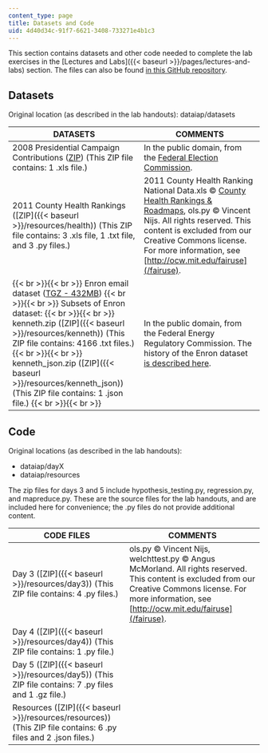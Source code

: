 ```yaml
---
content_type: page
title: Datasets and Code
uid: 4d40d34c-91f7-6621-3408-733271e4b1c3
---
```


This section contains datasets and other code needed to complete the lab exercises in the [Lectures and Labs]({{< baseurl >}}/pages/lectures-and-labs) section. The files can also be found [in this GitHub repository](https://github.com/dataiap/dataiap).

Datasets
--------

Original location (as described in the lab handouts): dataiap/datasets

| DATASETS | COMMENTS |
| --- | --- |
| 2008 Presidential Campaign Contributions ([ZIP](/ans7870/RES/RES.6-009/iap12/datasets/P00000001-ALL.zip)) (This ZIP file contains: 1 .xls file.) | In the public domain, from the [Federal Election Commission](https://www.fec.gov/). |
| 2011 County Health Rankings ([ZIP]({{< baseurl >}}/resources/health)) (This ZIP file contains: 3 .xls file, 1 .txt file, and 3 .py files.) | 2011 County Health Ranking National Data.xls © [County Health Rankings & Roadmaps](http://www.countyhealthrankings.org/), ols.py © Vincent Nijs. All rights reserved. This content is excluded from our Creative Commons license. For more information, see [http://ocw.mit.edu/fairuse](/fairuse). |
|  {{< br >}}{{< br >}} Enron email dataset ([TGZ - 432MB](/ans7870/RES/RES.6-009/iap12/datasets/enron_mail_20110402.tgz)) {{< br >}}{{< br >}} Subsets of Enron dataset: {{< br >}}{{< br >}} kenneth.zip ([ZIP]({{< baseurl >}}/resources/kenneth)) (This ZIP file contains: 4166 .txt files.) {{< br >}}{{< br >}} kenneth\_json.zip ([ZIP]({{< baseurl >}}/resources/kenneth_json)) (This ZIP file contains: 1 .json file.) {{< br >}}{{< br >}}  | In the public domain, from the Federal Energy Regulatory Commission. The history of the Enron dataset [is described here](http://www.cs.cmu.edu/~enron/). 

Code
----

Original locations (as described in the lab handouts):

*   dataiap/dayX
*   dataiap/resources

The zip files for days 3 and 5 include hypothesis\_testing.py, regression.py, and mapreduce.py. These are the source files for the lab handouts, and are included here for convenience; the .py files do not provide additional content.

| CODE FILES | COMMENTS |
| --- | --- |
| Day 3 ([ZIP]({{< baseurl >}}/resources/day3)) (This ZIP file contains: 4 .py files.) | ols.py © Vincent Nijs, welchttest.py © Angus McMorland. All rights reserved. This content is excluded from our Creative Commons license. For more information, see [http://ocw.mit.edu/fairuse](/fairuse). |
| Day 4 ([ZIP]({{< baseurl >}}/resources/day4)) (This ZIP file contains: 1 .py file.) | &nbsp; |
| Day 5 ([ZIP]({{< baseurl >}}/resources/day5)) (This ZIP file contains: 7 .py files and 1 .gz file.) | &nbsp; |
| Resources ([ZIP]({{< baseurl >}}/resources/resources)) (This ZIP file contains: 6 .py files and 2 .json files.) |